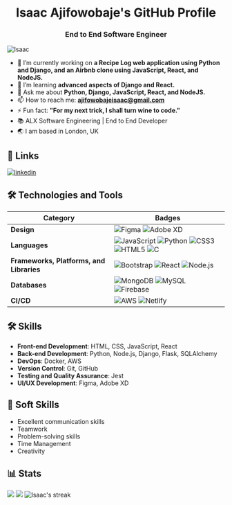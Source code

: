 <h1 align="center">Isaac Ajifowobaje's GitHub Profile</h1>
<h3 align="center">End to End Software Engineer</h3>
<p align="left"> <img src="https://komarev.com/ghpvc/?username=Ajifowobajeisaac&label=Profile%20views&color=0e75b6&style=flat" alt="Isaac" /> </p>

- 🔭 I’m currently working on **a Recipe Log web application using Python and Django, and an Airbnb clone using JavaScript, React, and NodeJS.**
- 🌱 I’m learning **advanced aspects of Django and React.**
- 💬 Ask me about **Python, Django, JavaScript, React, and NodeJS.**
- 📫 How to reach me: **ajifowobajeisaac@gmail.com**
- ⚡ Fun fact: **"For my next trick, I shall turn wine to code."**
- 📚 ALX Software Engineering | End to End Developer
- 🌏 I am based in London, UK

## 🔗 Links
[![linkedin](https://img.shields.io/badge/linkedin-0A66C2?style=for-the-badge&logo=linkedin&logoColor=white)](https://www.linkedin.com/in/isaac-ajifowobaje-jr/)

## 🛠 Technologies and Tools

| Category | Badges |
|----------|--------|
| **Design** | ![Figma](https://img.shields.io/badge/Figma-F24E1E?style=for-the-badge&logo=figma&logoColor=white) ![Adobe XD](https://img.shields.io/badge/Adobe%20XD-FF61F6?style=for-the-badge&logo=Adobe%20XD&logoColor=white) |
| **Languages** | ![JavaScript](https://img.shields.io/badge/JavaScript-F7DF1E?style=for-the-badge&logo=javascript&logoColor=black) ![Python](https://img.shields.io/badge/Python-3776AB?style=for-the-badge&logo=python&logoColor=white) ![CSS3](https://img.shields.io/badge/CSS3-1572B6?style=for-the-badge&logo=css3&logoColor=white) ![HTML5](https://img.shields.io/badge/HTML5-E34F26?style=for-the-badge&logo=html5&logoColor=white) ![C](https://img.shields.io/badge/C-00599C?style=for-the-badge&logo=c&logoColor=white) |
| **Frameworks, Platforms, and Libraries** | ![Bootstrap](https://img.shields.io/badge/Bootstrap-563D7C?style=for-the-badge&logo=bootstrap&logoColor=white) ![React](https://img.shields.io/badge/React-20232A?style=for-the-badge&logo=react&logoColor=61DAFB) ![Node.js](https://img.shields.io/badge/Node.js-339933?style=for-the-badge&logo=nodedotjs&logoColor=white) |
| **Databases** | ![MongoDB](https://img.shields.io/badge/MongoDB-4EA94B?style=for-the-badge&logo=mongodb&logoColor=white) ![MySQL](https://img.shields.io/badge/MySQL-4479A1?style=for-the-badge&logo=mysql&logoColor=white) ![Firebase](https://img.shields.io/badge/firebase-%23039BE5.svg?style=for-the-badge&logo=firebase)|
| **CI/CD** | ![AWS](https://img.shields.io/badge/AWS-232F3E?style=for-the-badge&logo=amazon-aws&logoColor=white) ![Netlify](https://img.shields.io/badge/Netlify-00C7B7?style=for-the-badge&logo=netlify&logoColor=white) |

## 🛠 Skills
- **Front-end Development**: HTML, CSS, JavaScript, React
- **Back-end Development**: Python, Node.js, Django, Flask, SQLAlchemy 
- **DevOps**: Docker, AWS
- **Version Control**: Git, GitHub
- **Testing and Quality Assurance**: Jest
- **UI/UX Development**: Figma, Adobe XD

## 👔 Soft Skills
- Excellent communication skills
- Teamwork
- Problem-solving skills
- Time Management
- Creativity

## 📊 Stats
<img src="https://github-readme-stats.vercel.app/api/top-langs/?username=Ajifowobajeisaac&layout=compact&theme=dark&hide_border=false" />
<img src="https://github-readme-stats.vercel.app/api?username=Ajifowobajeisaac&show_icons=true&locale=en&theme=onedark" />
<img src="https://github-readme-streak-stats.herokuapp.com/?user=Ajifowobajeisaac&theme=dark" alt="Isaac's streak" />
